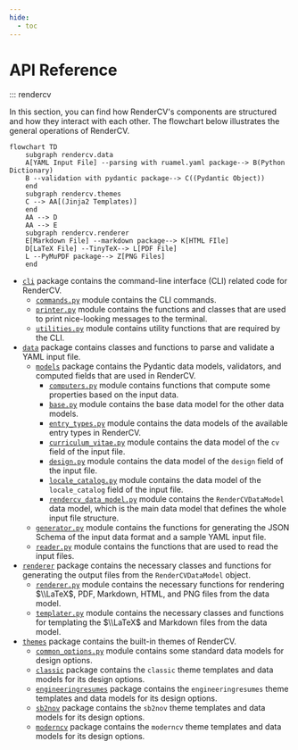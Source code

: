 ```yaml
---
hide:
  - toc
---
```


# API Reference

::: rendercv

In this section, you can find how RenderCV's components are structured and how they interact with each other. The flowchart below illustrates the general operations of RenderCV.

```mermaid
flowchart TD
    subgraph rendercv.data
    A[YAML Input File] --parsing with ruamel.yaml package--> B(Python Dictionary)
    B --validation with pydantic package--> C((Pydantic Object))
    end
    subgraph rendercv.themes
    C --> AA[(Jinja2 Templates)]
    end
    AA --> D
    AA --> E
    subgraph rendercv.renderer
    E[Markdown File] --markdown package--> K[HTML FIle]
    D[LaTeX File] --TinyTeX--> L[PDF File]
    L --PyMuPDF package--> Z[PNG Files]
    end
```

- [`cli`](cli/index.md) package contains the command-line interface (CLI) related code for RenderCV.
    - [`commands.py`](cli/commands.md) module contains the CLI commands.
    - [`printer.py`](cli/printer.md) module contains the functions and classes that are used to print nice-looking messages to the terminal.
    - [`utilities.py`](cli/utilities.md) module contains utility functions that are required by the CLI.
- [`data`](data/index.md) package contains classes and functions to parse and validate a YAML input file.
    - [`models`](data/models/index.md) package contains the Pydantic data models, validators, and computed fields that are used in RenderCV.
        - [`computers.py`](data/models/computers.md) module contains functions that compute some properties based on the input data.
        - [`base.py`](data/models/base.md) module contains the base data model for the other data models.
        - [`entry_types.py`](data/models/entry_types.md) module contains the data models of the available entry types in RenderCV.
        - [`curriculum_vitae.py`](data/models/curriculum_vitae.md) module contains the data model of the `cv` field of the input file.
        - [`design.py`](data/models/design.md) module contains the data model of the `design` field of the input file.
        - [`locale_catalog.py`](data/models/locale_catalog.md) module contains the data model of the `locale_catalog` field of the input file.
        - [`rendercv_data_model.py`](data/models/rendercv_data_model.md) module contains the `RenderCVDataModel` data model, which is the main data model that defines the whole input file structure.
    - [`generator.py`](data/generator.md) module contains the functions for generating the JSON Schema of the input data format and a sample YAML input file.
    - [`reader.py`](data/reader.md) module contains the functions that are used to read the input files. 
- [`renderer`](renderer/index.md) package contains the necessary classes and functions for generating the output files from the `RenderCVDataModel` object.
    - [`renderer.py`](renderer/renderer.md) module contains the necessary functions for rendering $\\LaTeX$, PDF, Markdown, HTML, and PNG files from the data model.
    - [`templater.py`](renderer/templater.md) module contains the necessary classes and functions for templating the $\\LaTeX$ and Markdown files from the data model.
- [`themes`](themes/index.md) package contains the built-in themes of RenderCV.
    - [`common_options.py`](themes/common_options.md) module contains some standard data models for design options.
    - [`classic`](themes/classic.md) package contains the `classic` theme templates and data models for its design options.
    - [`engineeringresumes`](themes/engineeringresumes.md) package contains the `engineeringresumes` theme templates and data models for its design options.
    - [`sb2nov`](themes/sb2nov.md) package contains the `sb2nov` theme templates and data models for its design options.
    - [`moderncv`](themes/moderncv.md) package contains the `moderncv` theme templates and data models for its design options.
